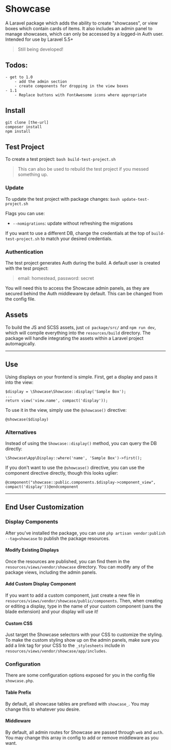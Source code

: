 # Showcase

A Laravel package which adds the ability to create "showcases", or view boxes which contain cards of items. It also includes an admin panel to manage showcases, which can only be accessed by a logged-in Auth user. Intended for use by Laravel 5.5+

> Still being developed!

## Todos:
    - get to 1.0
        - add the admin section
        - create components for dropping in the view boxes
    - 1.1
        - Replace buttons with FontAwesome icons where appropriate

## Install
```
git clone [the-url]
composer install
npm install
```

## Test Project
To create a test project:
`bash build-test-project.sh`

> This can also be used to rebuild the test project if you messed something up.

### Update
To update the test project with package changes:
`bash update-test-project.sh`

Flags you can use:
- `--nomigrations`: update without refreshing the migrations

If you want to use a different DB, change the credentials at the top of `build-test-project.sh` to match your desired credentials.

### Authentication
The test project generates Auth during the build. A default user is created with the test project:

> email: homestead, password: secret

You will need this to access the Showcase admin panels, as they are secured behind the Auth middleware by default. This can be changed from the config file.

## Assets
To build the JS and SCSS assets, just `cd package/src/` and `npm run dev`, which will compile everything into the `resources/build` directory. The package will handle integrating the assets within a Laravel project automagically.

---

## Use

Using displays on your frontend is simple. First, get a display and pass it into the view:

```
$display = \Showcase\Showcase::display('Sample Box');
...
return view('view.name', compact('display'));
```

To use it in the view, simply use the `@showcase()` directive:

```
@showcase($display)
```

### Alternatives
Instead of using the `Showcase::display()` method, you can query the DB directly:

```
\Showcase\App\Display::where('name', 'Sample Box')->first();
```

If you don't want to use the `@showcase()` directive, you can use the component directive directly, though this looks uglier:

```
@component("showcase::public.components.$display->component_view", compact('display'))@endcomponent
```

---

## End User Customization

### Display Components
After you've installed the package, you can use `php artisan vendor:publish --tag=showcase` to publish the package resources.

#### Modify Existing Displays
Once the resources are published, you can find them in the `resources/views/vendor/showcase` directory. You can modify any of the package views, including the admin panels.

#### Add Custom Display Component
If you want to add a custom component, just create a new file in `resources/views/vendor/showcase/public/components`. Then, when creating or editing a display, type in the name of your custom component (sans the blade extension) and your display will use it!

#### Custom CSS
Just target the Showcase selectors with your CSS to customize the styling. To make the custom styling show up on the admin panels, make sure you add a link tag for your CSS to the `_stylesheets` include in `resources/views/vendor/showcase/app/includes`.

### Configuration
There are some configuration options exposed for you in the config file `showcase.php`.

#### Table Prefix
By default, all showcase tables are prefixed with `showcase_`. You may change this to whatever you desire.

#### Middleware
By default, all admin routes for Showcase are passed through `web` and `auth`. You may change this array in config to add or remove middleware as you want.
